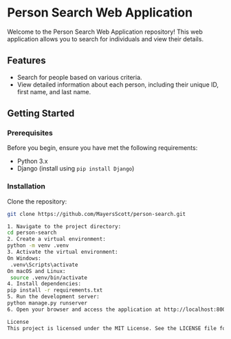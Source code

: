 # Person Search Web Application

Welcome to the Person Search Web Application repository! This web application allows you to search for individuals and view their details.

## Features

- Search for people based on various criteria.
- View detailed information about each person, including their unique ID, first name, and last name.

## Getting Started

### Prerequisites

Before you begin, ensure you have met the following requirements:

- Python 3.x
- Django (install using `pip install Django`)

### Installation

Clone the repository:

   ```bash
   git clone https://github.com/MayersScott/person-search.git

1. Navigate to the project directory:
  cd person-search
2. Create a virtual environment:
  python -m venv .venv
3. Activate the virtual environment:
  On Windows:
    .venv\Scripts\activate
  On macOS and Linux:
    source .venv/bin/activate
4. Install dependencies:
  pip install -r requirements.txt
5. Run the development server:
  python manage.py runserver
6. Open your browser and access the application at http://localhost:8000/

License
This project is licensed under the MIT License. See the LICENSE file for details.
